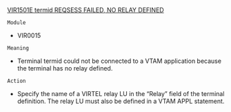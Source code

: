 [VIR1501E termid REQSESS FAILED, NO RELAY DEFINED](https://virtel.readthedocs.io/en/latest/manuals/virtel/Virtel459MG/messages.html?highlight=VIR1501E#VIR1501E)

`Module`
- VIR0015

`Meaning`
- Terminal termid could not be connected to a VTAM application because the terminal has no relay defined.

`Action`
- Specify the name of a VIRTEL relay LU in the “Relay” field of the terminal definition. The relay LU must also be defined in a VTAM APPL statement.
